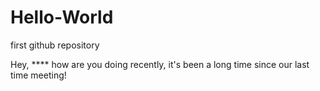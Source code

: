 # Hello-World
first github repository

Hey, **** how are you doing recently, it's been a long time since our last time meeting! 
